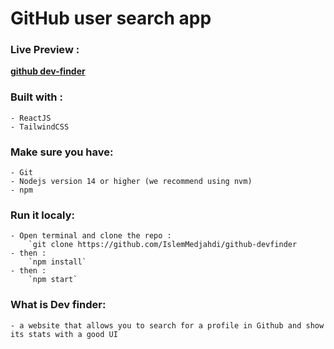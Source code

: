 ﻿# GitHub user search app

### Live Preview :  
**[github dev-finder](https://github-devfinder-medjahdi.netlify.app/)**

### Built with : 
	- ReactJS
	- TailwindCSS

### Make sure you have:

	- Git
	- Nodejs version 14 or higher (we recommend using nvm)
	- npm

### Run it localy:
	
	- Open terminal and clone the repo : 
		`git clone https://github.com/IslemMedjahdi/github-devfinder
	- then : 
		`npm install`
	- then : 
		`npm start`

### What is Dev finder:
	- a website that allows you to search for a profile in Github and show its stats with a good UI
